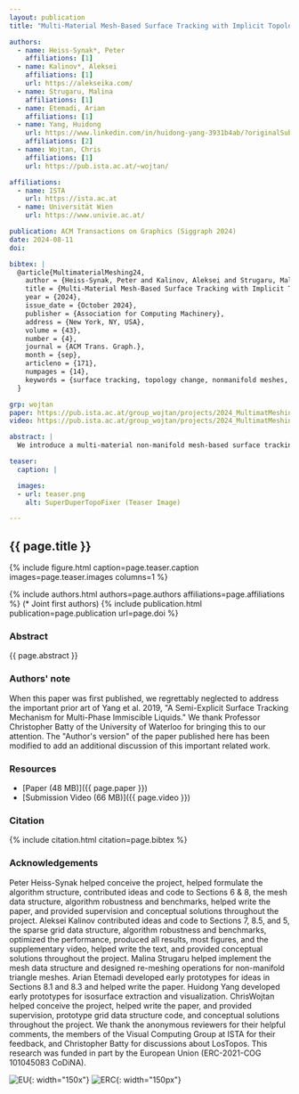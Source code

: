 ```yaml
---
layout: publication
title: "Multi-Material Mesh-Based Surface Tracking with Implicit Topology Changes"

authors:
  - name: Heiss-Synak*, Peter
    affiliations: [1]
  - name: Kalinov*, Aleksei
    affiliations: [1]
    url: https://alekseika.com/
  - name: Strugaru, Malina
    affiliations: [1]
  - name: Etemadi, Arian
    affiliations: [1]
  - name: Yang, Huidong
    url: https://www.linkedin.com/in/huidong-yang-3931b4ab/?originalSubdomain=at
    affiliations: [2]
  - name: Wojtan, Chris
    affiliations: [1]
    url: https://pub.ista.ac.at/~wojtan/

affiliations:
  - name: ISTA
    url: https://ista.ac.at
  - name: Universität Wien
    url: https://www.univie.ac.at/

publication: ACM Transactions on Graphics (Siggraph 2024)
date: 2024-08-11
doi: 

bibtex: |
  @article{MultimaterialMeshing24,
    author = {Heiss-Synak, Peter and Kalinov, Aleksei and Strugaru, Malina and Etemadi, Arian and Yang, Huidong and Wojtan, Chris},
    title = {Multi-Material Mesh-Based Surface Tracking with Implicit Topology Changes},
    year = {2024},
    issue_date = {October 2024},
    publisher = {Association for Computing Machinery},
    address = {New York, NY, USA},
    volume = {43},
    number = {4},
    journal = {ACM Trans. Graph.},
    month = {sep},
    articleno = {171},
    numpages = {14},
    keywords = {surface tracking, topology change, nonmanifold meshes, multi-material flows, solid modeling}
  }

grp: wojtan
paper: https://pub.ista.ac.at/group_wojtan/projects/2024_MultimatMeshing/SuperDuperTopoFixer.pdf
video: https://pub.ista.ac.at/group_wojtan/projects/2024_MultimatMeshing/sdtopofixer_final.mp4

abstract: |
  We introduce a multi-material non-manifold mesh-based surface tracking algorithm that converts self-intersections into topological changes. Our algorithm generalizes prior work on manifold surface tracking with topological changes: it preserves surface features like mesh-based methods, and it robustly handles topological changes like level set methods. Our method also offers improved efficiency and robustness over the state of the art. We demonstrate the effectiveness of the approach on a range of examples, including complex soap film simulations with thousands of interacting bubbles, and boolean unions of non-manifold meshes consisting of millions of triangles.

teaser:
  caption: |

  images:
  - url: teaser.png
    alt: SuperDuperTopoFixer (Teaser Image)

---
```


## {{ page.title }}

{% include figure.html caption=page.teaser.caption images=page.teaser.images columns=1 %}

{% include authors.html authors=page.authors affiliations=page.affiliations %}
(* Joint first authors)
{% include publication.html publication=page.publication url=page.doi %}

### Abstract

{{ page.abstract }}

### Authors' note
When this paper was first published, we regrettably neglected to address the important prior art of Yang et al. 2019, "A Semi-Explicit Surface Tracking Mechanism for Multi-Phase Immiscible Liquids." We thank Professor Christopher Batty of the University of Waterloo for bringing this to our attention. The "Author's version" of the paper published here has been modified to add an additional discussion of this important related work.

### Resources

* [Paper (48 MB)]({{ page.paper }})
* [Submission Video (66 MB)]({{ page.video }})

### Citation

{% include citation.html citation=page.bibtex %}

### Acknowledgements
Peter Heiss-Synak helped conceive the project, helped formulate the algorithm structure, contributed ideas and code to Sections 6 & 8, the mesh data structure, algorithm robustness and benchmarks, helped write the paper, and provided supervision and conceptual solutions throughout the project. Aleksei Kalinov contributed ideas and code to Sections 7, 8.5, and 5, the sparse grid data structure, algorithm robustness and benchmarks, optimized the performance, produced all results, most figures, and the supplementary video, helped write the text, and provided conceptual solutions throughout the project. Malina Strugaru helped implement the mesh data structure and designed re-meshing operations for non-manifold triangle meshes. Arian Etemadi developed early prototypes for ideas in Sections 8.1 and 8.3 and helped write the paper. Huidong Yang developed early prototypes for isosurface extraction and visualization. ChrisWojtan helped conceive the project, helped write the paper, and provided supervision, prototype grid data structure code, and conceptual solutions throughout the project. We thank the anonymous reviewers for their helpful comments, the members of the Visual Computing Group at ISTA for their feedback, and Christopher Batty for discussions about LosTopos. This research was funded in part by the European Union (ERC-2021-COG 101045083 CoDiNA).

![EU](flag_yellow_low.jpg){: width="150x"}
![ERC](LOGO-ERC.jpg){: width="150px"}
